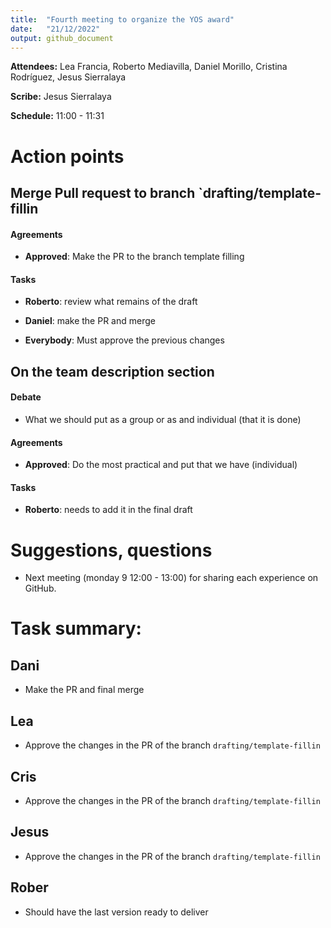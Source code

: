 ```yaml
---
title:  "Fourth meeting to organize the YOS award"
date:   "21/12/2022"
output: github_document
---
```


**Attendees:** Lea Francia, Roberto Mediavilla, Daniel Morillo, Cristina
Rodríguez, Jesus Sierralaya

**Scribe:** Jesus Sierralaya

**Schedule:** 11:00 - 11:31

# Action points

## Merge Pull request to branch \`drafting/template-fillin

#### Agreements

-   **Approved**: Make the PR to the branch template filling

#### Tasks

-   **Roberto**: review what remains of the draft

-   **Daniel**: make the PR and merge

-   **Everybody**: Must approve the previous changes

## On the team description section

#### Debate

-   What we should put as a group or as and individual (that it is done)

#### Agreements

-   **Approved**: Do the most practical and put that we have (individual)

#### Tasks

-   **Roberto**: needs to add it in the final draft

# Suggestions, questions

-   Next meeting (monday 9 12:00 - 13:00) for sharing each experience on GitHub.

# **Task summary:**

## Dani

-   Make the PR and final merge

## Lea

-   Approve the changes in the PR of the branch `drafting/template-fillin`

## Cris

-   Approve the changes in the PR of the branch `drafting/template-fillin`

## Jesus

-   Approve the changes in the PR of the branch `drafting/template-fillin`

## Rober

-   Should have the last version ready to deliver

